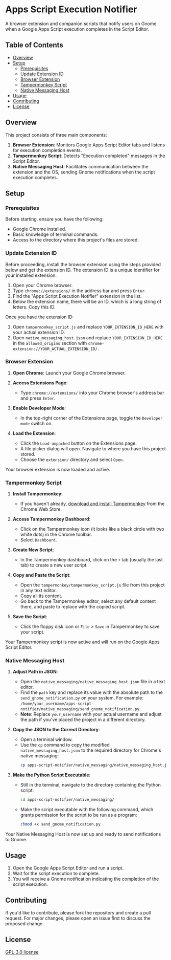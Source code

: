 # Apps Script Execution Notifier

A browser extension and companion scripts that notify users on Gnome when a Google Apps Script execution completes in the Script Editor.

## Table of Contents
- [Overview](#overview)
- [Setup](#setup)
   - [Prerequisites](#prerequisites)
   - [Update Extension ID](#update-extension-id)
   - [Browser Extension](#browser-extension)
   - [Tampermonkey Script](#tampermonkey-script)
   - [Native Messaging Host](#native-messaging-host)
- [Usage](#usage)
- [Contributing](#contributing)
- [License](#license)

## Overview

This project consists of three main components:

1. **Browser Extension**: Monitors Google Apps Script Editor tabs and listens for execution completion events.
2. **Tampermonkey Script**: Detects "Execution completed" messages in the Script Editor.
3. **Native Messaging Host**: Facilitates communication between the extension and the OS, sending Gnome notifications when the script execution completes.

## Setup

### Prerequisites

Before starting, ensure you have the following:

- Google Chrome installed.
- Basic knowledge of terminal commands.
- Access to the directory where this project's files are stored.

### Update Extension ID

Before proceeding, install the browser extension using the steps provided below and get the extension ID. The extension ID is a unique identifier for your installed extension.

1. Open your Chrome browser.
2. Type `chrome://extensions/` in the address bar and press `Enter`.
3. Find the "Apps Script Execution Notifier" extension in the list.
4. Below the extension name, there will be an ID, which is a long string of letters. Copy this ID.

Once you have the extension ID:

1. Open `tampermonkey_script.js` and replace `YOUR_EXTENSION_ID_HERE` with your actual extension ID.
2. Open `native_messaging_host.json` and replace `YOUR_EXTENSION_ID_HERE` in the `allowed_origins` section with `chrome-extension://YOUR_ACTUAL_EXTENSION_ID/`.

### Browser Extension

1. **Open Chrome**: Launch your Google Chrome browser.

2. **Access Extensions Page**: 
   - Type `chrome://extensions/` into your Chrome browser's address bar and press `Enter`.

3. **Enable Developer Mode**: 
   - In the top-right corner of the Extensions page, toggle the `Developer mode` switch on.

4. **Load the Extension**: 
   - Click the `Load unpacked` button on the Extensions page.
   - A file picker dialog will open. Navigate to where you have this project stored.
   - Choose the `extension/` directory and select `Open`.

Your browser extension is now loaded and active.

### Tampermonkey Script

1. **Install Tampermonkey**: 
   - If you haven’t already, [download and install Tampermonkey](https://chrome.google.com/webstore/detail/tampermonkey/dhdgffkkebhmkfjojejmpbldmpobfkfo) from the Chrome Web Store.

2. **Access Tampermonkey Dashboard**: 
   - Click on the Tampermonkey icon (it looks like a black circle with two white dots) in the Chrome toolbar.
   - Select `Dashboard`.

3. **Create New Script**: 
   - In the Tampermonkey dashboard, click on the `+` tab (usually the last tab) to create a new user script.

4. **Copy and Paste the Script**: 
   - Open the `tampermonkey/tampermonkey_script.js` file from this project in any text editor.
   - Copy all its content.
   - Go back to the Tampermonkey editor, select any default content there, and paste to replace with the copied script.

5. **Save the Script**: 
   - Click the floppy disk icon or `File` > `Save` in Tampermonkey to save your script.

Your Tampermonkey script is now active and will run on the Google Apps Script Editor.

### Native Messaging Host

1. **Adjust Path in JSON**: 
   - Open the `native_messaging/native_messaging_host.json` file in a text editor.
   - Find the `path` key and replace its value with the absolute path to the `send_gnome_notification.py` on your system. For example: `/home/your_username/apps-script-notifier/native_messaging/send_gnome_notification.py`.
   - **Note**: Replace `your_username` with your actual username and adjust the path if you've placed the project in a different directory.

2. **Copy the JSON to the Correct Directory**:
   - Open a terminal window.
   - Use the `cp` command to copy the modified `native_messaging_host.json` to the required directory for Chrome's native messaging:
      ```bash
      cp apps-script-notifier/native_messaging/native_messaging_host.json ~/.config/google-chrome/NativeMessagingHosts/
      ```

3. **Make the Python Script Executable**: 
   - Still in the terminal, navigate to the directory containing the Python script:
      ```bash
      cd apps-script-notifier/native_messaging/
      ```
   - Make the script executable with the following command, which grants permission for the script to be run as a program:
      ```bash
      chmod +x send_gnome_notification.py
      ```

Your Native Messaging Host is now set up and ready to send notifications to Gnome.

## Usage

1. Open the Google Apps Script Editor and run a script.
2. Wait for the script execution to complete.
3. You will receive a Gnome notification indicating the completion of the script execution.

## Contributing

If you'd like to contribute, please fork the repository and create a pull request. For major changes, please open an issue first to discuss the proposed change.

## License

[GPL-3.0 license ](LICENSE)